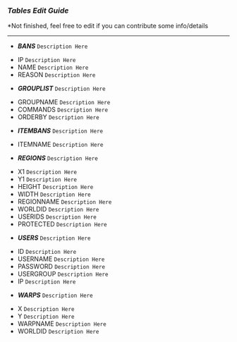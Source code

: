 ### _**Tables Edit Guide**_ 
*Not finished, feel free to edit if you can contribute some info/details

***

* _**BANS**_ `Description Here`
 - IP `Description Here`
 - NAME `Description Here`
 - REASON `Description Here`
* _**GROUPLIST**_ `Description Here`
 - GROUPNAME `Description Here`
 - COMMANDS `Description Here`
 - ORDERBY `Description Here`
* _**ITEMBANS**_ `Description Here`
 - ITEMNAME `Description Here`
* _**REGIONS**_ `Description Here`
 - X1 `Description Here`
 - Y1 `Description Here`
 - HEIGHT `Description Here`
 - WIDTH `Description Here`
 - REGIONNAME `Description Here`
 - WORLDID `Description Here`
 - USERIDS `Description Here`
 - PROTECTED `Description Here`
* _**USERS**_ `Description Here`
 - ID `Description Here`
 - USERNAME `Description Here`
 - PASSWORD `Description Here`
 - USERGROUP `Description Here`
 - IP `Description Here`
* _**WARPS**_ `Description Here`
 - X `Description Here`
 - Y `Description Here`
 - WARPNAME `Description Here`
 - WORLDID `Description Here`
